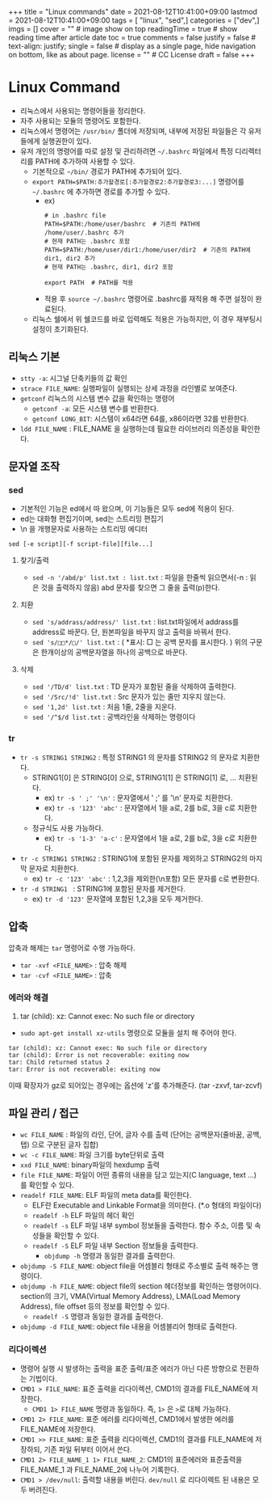 +++
title = "Linux commands"
date = 2021-08-12T10:41:00+09:00
lastmod = 2021-08-12T10:41:00+09:00
tags = [ "linux", "sed",]
categories = ["dev",]
imgs = []
cover = "" # image show on top
readingTime = true # show reading time after article date
toc = true
comments = false
justify = false # text-align: justify;
single = false # display as a single page, hide navigation on bottom, like as about page.
license = "" # CC License
draft = false
+++
# Linux Command
- 리눅스에서 사용되는 명령어들을 정리한다.
- 자주 사용되는 모듈의 명령어도 포함한다.
- 리눅스에서 명령어는 `/usr/bin/` 폴더에 저장되며, 내부에 저장된 파일들은 각 유저들에게 실행권한이 있다.
- 유저 개인의 명령어를 따로 설정 및 관리하려면 `~/.bashrc` 파일에서 특정 디리렉터리를 PATH에 추가하여 사용할 수 있다. 
  - 기본적으로 `~/bin/` 경로가 PATH에 추가되어 있다.
  - `export PATH=$PATH:추가할경로[:추가할경로2:추가할경로3:...]` 명령어를 `~/.bashrc` 에 추가하면 경로를 추가할 수 있다.
    - ex) 
      ```
      # in .bashrc file
      PATH=$PATH:/home/user/bashrc  # 기존의 PATH에 /home/user/.bashrc 추가
      # 현재 PATH는 .bashrc 포함
      PATH=$PATH:/home/user/dir1:/home/user/dir2  # 기존의 PATH에 dir1, dir2 추가
      # 현재 PATH는 .bashrc, dir1, dir2 포함

      export PATH  # PATH를 적용
      ```
    - 적용 후 `source ~/.bashrc` 명령어로 .bashrc를 재적용 해 주면 설정이 완료된다. 
  - 리눅스 쉘에서 위 쉘코드를 바로 입력해도 적용은 가능하지만, 이 경우 재부팅시 설정이 초기화된다.

## 리눅스 기본
- `stty -a`: 시그널 단축키들의 값 확인
- `strace FILE_NAME`: 실행파일이 실행되는 상세 과정을 라인별로 보여준다.
- `getconf`  리눅스의 시스템 변수 값을 확인하는 명령어
  - `getconf -a`: 모든 시스템 변수를 반환한다.
  - `getconf LONG_BIT`: 시스템이 x64라면 64를, x86이라면 32를 반환한다.
- `ldd FILE_NAME` : FILE_NAME 을 실행하는데 필요한 라이브러리 의존성을 확인한다. 
## 문자열 조작
### sed
- 기본적인 기능은 ed에서 따 왔으며, 이 기능들은 모두 sed에 적용이 된다.
- ed는 대화형 편집기이며, sed는 스트리밍 편집기
- \n 을 개행문자로 사용하는 스트리밍 에디터

`sed [-e script][-f script-file][file...]`
1. 찾기/출력
   - `sed -n '/abd/p' list.txt : list.txt` : 파일을 한줄씩 읽으면서(-n : 읽은 것을 출력하지 않음) abd 문자를 찾으면 그 줄을 출력(p)한다.

2. 치환
   - `sed 's/addrass/address/' list.txt` : list.txt파일에서 addrass를 address로 바꾼다. 단, 원본파일을 바꾸지 않고 출력을 바꿔서 한다.
   - `sed 's/□□*/□/' list.txt` : ( *표시: □ 는 공백 문자를 표시한다. ) 위의 구문은 한개이상의 공백문자열을 하나의 공백으로 바꾼다.

3. 삭제
   - `sed '/TD/d' list.txt` : TD 문자가 포함된 줄을 삭제하여 출력한다.
   - `sed '/Src/!d' list.txt` : Src 문자가 있는 줄만 지우지 않는다.
   - `sed '1,2d' list.txt` : 처음 1줄, 2줄을 지운다.
   - `sed '/^$/d list.txt` : 공백라인을 삭제하는 명령이다

### tr
- `tr -s STRING1 STRING2` : 특정 STRING1 의 문자를 STRING2 의 문자로 치환한다.
  - STRING1[0] 은 STRING[0] 으로, STRING1[1] 은 STRING[1] 로, ... 치환된다.
    - ex) `tr -s ' ;' '\n'` : 문자열에서 ' ;' 를 '\n' 문자로 치환한다. 
    - ex) `tr -s '123' 'abc'` : 문자열에서 1을 a로, 2를 b로, 3을 c로 치환한다.
  - 정규식도 사용 가능하다.
    - ex) `tr -s '1-3' 'a-c'` : 문자열에서 1을 a로, 2를 b로, 3을 c로 치환한다.
- `tr -c STRING1 STRING2` : STRING1에 포함된 문자를 제외하고 STRING2의 마지막 문자로 치환한다.
  - ex) `tr -c '123' 'abc'` : 1,2,3을 제외한(\n포함) 모든 문자를 c로 변환한다.
- `tr -d STRING1 ` : STRING1에 포함된 문자를 제거한다.
  - ex) `tr -d '123'` 문자열에 포함된 1,2,3을 모두 제거한다.


## 압축
압축과 해제는 `tar` 명령어로 수행 가능하다. 
 - `tar -xvf <FILE_NAME>` : 압축 해제
 - `tar -cvf <FILE_NAME>` : 압축


### 에러와 해결
1. tar (child): xz: Cannot exec: No such file or directory
 - `sudo apt-get install xz-utils` 명령으로 모듈을 설치 해 주어야 한다.
```
tar (child): xz: Cannot exec: No such file or directory
tar (child): Error is not recoverable: exiting now
tar: Child returned status 2
tar: Error is not recoverable: exiting now
```

이때 확장자가 gz로 되어있는 경우에는 옵션에 'z'를 추가해준다. (tar -zxvf, tar-zcvf)


## 파일 관리 / 접근
- `wc FILE_NAME` : 파일의 라인, 단어, 글자 수를 출력 (단어는 공백문자(줄바꿈, 공백, 탭) 으로 구분된 글자 집합)
- `wc -c FILE_NAME`: 파일 크기를 byte단위로 출력
- `xxd FILE_NAME`: binary파일의 hexdump 출력
- `file FILE_NAME`: 파일이 어떤 종류의 내용을 담고 있는지(C language, text ...)를 확인할 수 있다.
- `readelf FILE_NAME`: ELF 파일의 meta data를 확인한다. 
  - ELF란 Executable and Linkable Format을 의미한다. (*.o 형태의 파일이다)
  - `readelf -h` ELF 파일의 헤더 확인
  - `readelf -s` ELF 파일 내부 symbol 정보들을 출력한다. 함수 주소, 이름 및 속성들을 확인할 수 있다.
  - `readelf -S` ELF 파일 내부 Section 정보들을 출력한다. 
    - `objdump -h` 명령과 동일한 결과를 출력한다.
- `objdump -S FILE_NAME`: object file을 어셈블리 형태로 주소별로 출력 해주는 명령이다. 
- `objdump -h FILE_NAME`: object file의 section 헤더정보를 확인하는 명령어이다. section의 크기, VMA(Virtual Memory Address), LMA(Load Memory Address), file offset 등의 정보를 확인할 수 있다.
  - `readelf -S` 명령과 동일한 결과를 출력한다.
- `objdump -d FILE_NAME`: object file 내용을 어셈블리어 형태로 출력한다.


### 리다이렉션
- 명령어 실행 시 발생하는 출력을 표준 출력/표준 에러가 아닌 다른 방향으로 전환하는 기법이다.
- `CMD1 > FILE_NAME`: 표준 출력을 리다이렉션, CMD1의 결과를 FILE_NAME에 저장한다.
  - `CMD1 1> FILE_NAME` 명령과 동일하다. 즉, `1>` 은 `>`로 대체 가능하다.
- `CMD1 2> FILE_NAME`: 표준 에러를 리다이렉션, CMD1에서 발생한 에러를 FILE_NAME에 저장한다.
- `CMD1 >> FILE_NAME`: 표준 출력을 리다이렉션, CMD1의 결과를 FILE_NAME에 저장하되, 기존 파일 뒤부터 이어서 쓴다.
- `CMD1 2> FILE_NAME_1 1> FILE_NAME_2`: CMD1의 표준에러와 표준출력을 FILE_NAME_1 과 FILE_NAME_2에 나누어 기록한다.
- `CMD1 > /dev/null`: 출력할 내용을 버린다. `dev/null` 로 리다이렉트 된 내용은 모두 버려진다.
